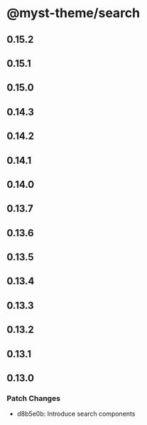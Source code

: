 # @myst-theme/search

## 0.15.2

## 0.15.1

## 0.15.0

## 0.14.3

## 0.14.2

## 0.14.1

## 0.14.0

## 0.13.7

## 0.13.6

## 0.13.5

## 0.13.4

## 0.13.3

## 0.13.2

## 0.13.1

## 0.13.0

### Patch Changes

- d8b5e0b: Introduce search components
